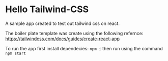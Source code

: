# Hello Tailwind-CSS
A sample app created to test out tailwind css on react.

The boiler plate template was create using the following refernce: https://tailwindcss.com/docs/guides/create-react-app

To run the app first install dependecies: `npm i` then run using the command `npm start`
